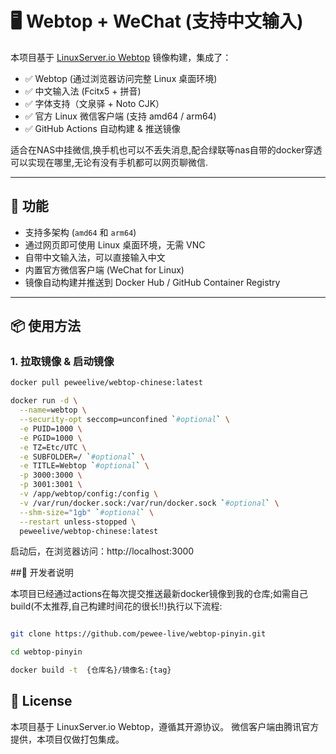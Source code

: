 # 🖥️ Webtop + WeChat (支持中文输入)

本项目基于 [LinuxServer.io Webtop](https://github.com/linuxserver/docker-webtop) 镜像构建，集成了：

- ✅ Webtop (通过浏览器访问完整 Linux 桌面环境)
- ✅ 中文输入法 (Fcitx5 + 拼音)
- ✅ 字体支持（文泉驿 + Noto CJK）
- ✅ 官方 Linux 微信客户端 (支持 amd64 / arm64)
- ✅ GitHub Actions 自动构建 & 推送镜像


适合在NAS中挂微信,换手机也可以不丢失消息,配合绿联等nas自带的docker穿透可以实现在哪里,无论有没有手机都可以网页聊微信.

---

## 🚀 功能

- 支持多架构 (`amd64` 和 `arm64`)
- 通过网页即可使用 Linux 桌面环境，无需 VNC
- 自带中文输入法，可以直接输入中文
- 内置官方微信客户端 (WeChat for Linux)
- 镜像自动构建并推送到 Docker Hub / GitHub Container Registry

---

## 📦 使用方法

### 1. 拉取镜像 & 启动镜像

```bash
docker pull peweelive/webtop-chinese:latest

docker run -d \
  --name=webtop \
  --security-opt seccomp=unconfined `#optional` \
  -e PUID=1000 \
  -e PGID=1000 \
  -e TZ=Etc/UTC \
  -e SUBFOLDER=/ `#optional` \
  -e TITLE=Webtop `#optional` \
  -p 3000:3000 \
  -p 3001:3001 \
  -v /app/webtop/config:/config \
  -v /var/run/docker.sock:/var/run/docker.sock `#optional` \
  --shm-size="1gb" `#optional` \
  --restart unless-stopped \
  peweelive/webtop-chinese:latest

```

启动后，在浏览器访问：http://localhost:3000


##🔧 开发者说明

本项目已经通过actions在每次提交推送最新docker镜像到我的仓库;如需自己build(不太推荐,自己构建时间花的很长!!)执行以下流程:

```bash

git clone https://github.com/pewee-live/webtop-pinyin.git

cd webtop-pinyin 

docker build -t  {仓库名}/镜像名:{tag}


```

## 📜 License

本项目基于 LinuxServer.io Webtop，遵循其开源协议。
微信客户端由腾讯官方提供，本项目仅做打包集成。

